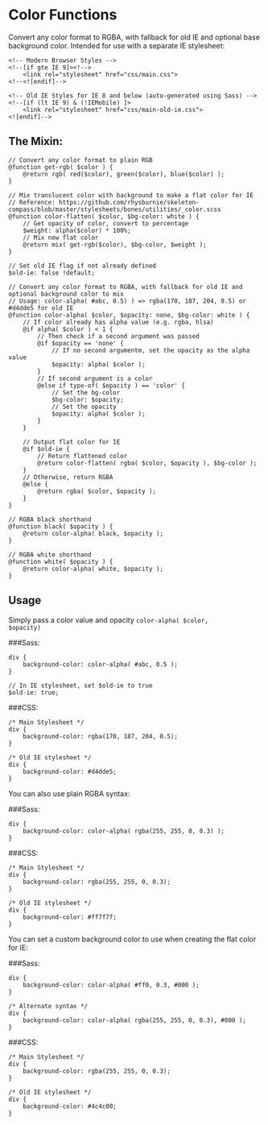 # Color Functions
Convert any color format to RGBA, with fallback for old IE and optional base background color. Intended for use with a separate IE stylesheet:

	<!-- Modern Browser Styles -->
	<!--[if gte IE 9]><!-->
		<link rel="stylesheet" href="css/main.css">
	<!--<![endif]-->
		
	<!-- Old IE Styles for IE 8 and below (auto-generated using Sass) -->
	<!--[if (lt IE 9) & (!IEMobile) ]>
		<link rel="stylesheet" href="css/main-old-ie.css">
	<![endif]-->


## The Mixin:

	// Convert any color format to plain RGB
	@function get-rgb( $color ) {
		@return rgb( red($color), green($color), blue($color) );
	}

	// Mix translucent color with background to make a flat color for IE
	// Reference: https://github.com/rhysburnie/skeleton-compass/blob/master/stylesheets/bones/utilities/_color.scss
	@function color-flatten( $color, $bg-color: white ) {
		// Get opacity of color, convert to percentage
		$weight: alpha($color) * 100%;
		// Mix new flat color
		@return mix( get-rgb($color), $bg-color, $weight );
	}

	// Set old IE flag if not already defined
	$old-ie: false !default;

	// Convert any color format to RGBA, with fallback for old IE and optional background color to mix
	// Usage: color-alpha( #abc, 0.5) ) => rgba(170, 187, 204, 0.5) or #d4dde5 for old IE
	@function color-alpha( $color, $opacity: none, $bg-color: white ) {
		// If color already has alpha value (e.g. rgba, hlsa)
		@if alpha( $color ) < 1 {
			// Then check if a second argument was passed
			@if $opacity == 'none' {
				// If no second argumentm, set the opacity as the alpha value
				$opacity: alpha( $color );
			}
			// If second argument is a color
			@else if type-of( $opacity ) == 'color' {
				// Set the bg-color
				$bg-color: $opacity;
				// Set the opacity
				$opacity: alpha( $color );
			}
		}
	
		// Output flat color for IE
		@if $old-ie {
			// Return flattened color
			@return color-flatten( rgba( $color, $opacity ), $bg-color );
		}
		// Otherwise, return RGBA
		@else {
			@return rgba( $color, $opacity );
		}
	}

	// RGBA black shorthand
	@function black( $opacity ) {
		@return color-alpha( black, $opacity );
	}

	// RGBA white shorthand
	@function white( $opacity ) {
		@return color-alpha( white, $opacity );
	}


## Usage

Simply pass a color value and opacity <code>color-alpha( $color, $opacity)</code>


###Sass:

	div {
		background-color: color-alpha( #abc, 0.5 );
	}

	// In IE stylesheet, set $old-ie to true
	$old-ie: true;

###CSS:

	/* Main Stylesheet */
	div {
		background-color: rgba(170, 187, 204, 0.5);
	}

	/* Old IE stylesheet */
	div {
		background-color: #d4dde5;
	}


You can also use plain RGBA syntax:

###Sass:

	div {
		background-color: color-alpha( rgba(255, 255, 0, 0.3) );
	}


###CSS:

	/* Main Stylesheet */
	div {
		background-color: rgba(255, 255, 0, 0.3);
	}

	/* Old IE stylesheet */
	div {
		background-color: #ff7f7f;
	}


You can set a custom background color to use when creating the flat color for IE:

###Sass:

	div {
		background-color: color-alpha( #ff0, 0.3, #000 );
	}

	/* Alternate syntax */
	div {
		background-color: color-alpha( rgba(255, 255, 0, 0.3), #000 );
	}

###CSS:

	/* Main Stylesheet */
	div {
		background-color: rgba(255, 255, 0, 0.3);
	}
	
	/* Old IE stylesheet */
	div {
		background-color: #4c4c00;
	}
